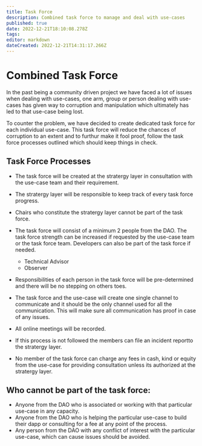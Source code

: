 ```yaml
---
title: Task Force 
description: Combined task force to manage and deal with use-cases
published: true
date: 2022-12-21T18:10:08.278Z
tags: 
editor: markdown
dateCreated: 2022-12-21T14:31:17.266Z
---
```


# Combined Task Force

In the past being a community driven project we have faced a lot of issues when dealing with use-cases, one arm, group or person dealing with use-cases has given way to corruption and manipulation which ultimately has led to that use-case being lost. 

To counter the problem, we have decided to create dedicated task force for each individual use-case. This task force will reduce the chances of corruption to an extent and to furthur make it fool proof, follow the task force processes outlined which should keep things in check.

## Task Force Processes

- The task force will be created at the stratergy layer in consultation with the use-case team and their requirement.

- The stratergy layer will be responsible to keep track of every task force progress.

- Chairs who constitute the stratergy layer cannot be part of the task force.

- The task force will consist of a minimum 2 people from the DAO. The task force strength can be increased if requested by the use-case team or the task force team. Developers can also be part of the task force if needed.
  
	-  Technical Advisor
	-  Observer

- Responsibilities of each person in the task force will be pre-determined and there will be no stepping on others toes.

- The task force and the use-case will create one single channel to communicate and it should be the only channel used for all the communication. This will make sure all communication has proof in case of any issues.

- All online meetings will be recorded.

- If this process is not followed the members can file an incident reportto the stratergy layer.

- No member of the task force can charge any fees in cash, kind or equity from the use-case for providing consultation unless its authorized at the stratergy layer. 

## Who cannot be part of the task force:

- Anyone from the DAO who is associated or working with that particular use-case in any capacity. 
- Anyone from the DAO who is helping the particular use-case to build their dapp or consulting for a fee at any point of the process.
- Any person from the DAO with any conflict of interest with the particular use-case, which can cause issues should be avoided.

